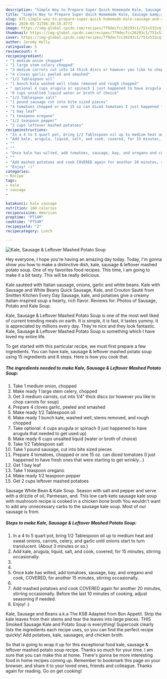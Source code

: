 ```yaml
---
description: "Simple Way to Prepare Super Quick Homemade Kale, Sausage &amp;amp; Leftover Mashed Potato Soup"
title: "Simple Way to Prepare Super Quick Homemade Kale, Sausage &amp;amp; Leftover Mashed Potato Soup"
slug: 875-simple-way-to-prepare-super-quick-homemade-kale-sausage-and-amp-leftover-mashed-potato-soup
date: 2020-05-31T06:39:19.877Z
image: https://img-global.cpcdn.com/recipes/7f9decfcc26293c1/751x532cq70/kale-sausage-leftover-mashed-potato-soup-recipe-main-photo.jpg
thumbnail: https://img-global.cpcdn.com/recipes/7f9decfcc26293c1/751x532cq70/kale-sausage-leftover-mashed-potato-soup-recipe-main-photo.jpg
cover: https://img-global.cpcdn.com/recipes/7f9decfcc26293c1/751x532cq70/kale-sausage-leftover-mashed-potato-soup-recipe-main-photo.jpg
author: Jeremy Kelly
ratingvalue: 5
reviewcount: 4
recipeingredient:
- "1 medium onion chopped"
- "1 large stem celery chopped"
- "3 medium carrots cut into 14 thick discs or however you like to chop carrots for soup"
- "4 cloves garlic peeled and smashed"
- "1/2 Tablespoon oil"
- "1 bunch kale washed well stems removed and rough chopped"
- " optional 4 cups arugula or spinach I just happened to have arugula that needed to get used up"
- "6 cups unsalted liquid water or broth of choice"
- "1/2 Tablespoon salt"
- "1 pound sausage cut into bite sized pieces"
- "4 tomatoes chopped or one 15 oz can diced tomatoes I just happened to have fresh ones that were starting to get wrinkly"
- "1 bay leaf"
- "1 teaspoon oregano"
- "1/2 teaspoon pepper"
- "2 cups leftover mashed potatoes"
recipeinstructions:
- "In a 4 to 5 quart pot, bring 1/2 Tablespoon oil up to medium heat and sweat onions, carrots, celery, and garlic until onions start to turn translucent. (About 3 minutes or so.)"
- "Add kale, arugula, liquid, salt, and cook, covered, for 15 minutes, stirring occasionally."
- ""
- ""
- "Once kale has wilted, add tomatoes, sausage, bay, and oregano and cook, COVERED, for another 15 minutes, stirring occasionally."
- ""
- "Add mashed potatoes and cook COVERED again for another 20 minutes, stirring occasionally. Before the last 10 minutes of cooking, adjust seasoning if needed."
- "Enjoy! :)"
categories:
- Recipe
tags:
- kale
- sausage
- 

katakunci: kale sausage  
nutrition: 160 calories
recipecuisine: American
preptime: "PT14M"
cooktime: "PT54M"
recipeyield: "2"
recipecategory: Lunch

---
```



![Kale, Sausage &amp; Leftover Mashed Potato Soup](https://img-global.cpcdn.com/recipes/7f9decfcc26293c1/751x532cq70/kale-sausage-leftover-mashed-potato-soup-recipe-main-photo.jpg)

Hey everyone, I hope you're having an amazing day today. Today, I'm gonna show you how to make a distinctive dish, kale, sausage &amp; leftover mashed potato soup. One of my favorites food recipes. This time, I am going to make it a bit tasty. This will be really delicious.

Kale sautéed with Italian sausage, onions, garlic and white beans. Kale with Sausage and White Beans Quick Sausage, Kale, and Crouton Sauté from Smitten Kitchen Every Day Sausage, kale, and potatoes give a creamy Italian-inspired soup a hearty, rich flavor. Reviews for: Photos of Sausage, Potato and Kale Soup.

Kale, Sausage &amp; Leftover Mashed Potato Soup is one of the most well liked of current trending meals on earth. It is simple, it is fast, it tastes yummy. It is appreciated by millions every day. They're nice and they look fantastic. Kale, Sausage &amp; Leftover Mashed Potato Soup is something which I have loved my entire life.


To get started with this particular recipe, we must first prepare a few ingredients. You can have kale, sausage &amp; leftover mashed potato soup using 15 ingredients and 8 steps. Here is how you cook that.

<!--inarticleads1-->

##### The ingredients needed to make Kale, Sausage &amp; Leftover Mashed Potato Soup:

1. Take 1 medium onion, chopped
1. Make ready 1 large stem celery, chopped
1. Get 3 medium carrots, cut into 1/4&#34; thick discs (or however you like to chop carrots for soup)
1. Prepare 4 cloves garlic, peeled and smashed
1. Make ready 1/2 Tablespoon oil
1. Make ready 1 bunch kale, washed well, stems removed, and rough chopped
1. Take  optional: 4 cups arugula or spinach (I just happened to have arugula that needed to get used up)
1. Make ready 6 cups unsalted liquid (water or broth of choice)
1. Take 1/2 Tablespoon salt
1. Take 1 pound sausage, cut into bite sized pieces
1. Prepare 4 tomatoes, chopped or one 15 oz. can diced tomatoes (I just happened to have fresh ones that were starting to get wrinkly...)
1. Get 1 bay leaf
1. Take 1 teaspoon oregano
1. Make ready 1/2 teaspoon pepper
1. Get 2 cups leftover mashed potatoes


Sausage White Bean &amp; Kale Soup. Season with salt and pepper and serve with a drizzle of oil, Parmesan, and. This low carb keto sausage kale soup with mushroom recipe is cooked in a chicken bone broth You wouldn&#39;t want to add any unnecessary carbs to the sausage kale soup. Most of our sausage is from. 

<!--inarticleads2-->

##### Steps to make Kale, Sausage &amp; Leftover Mashed Potato Soup:

1. In a 4 to 5 quart pot, bring 1/2 Tablespoon oil up to medium heat and sweat onions, carrots, celery, and garlic until onions start to turn translucent. (About 3 minutes or so.)
1. Add kale, arugula, liquid, salt, and cook, covered, for 15 minutes, stirring occasionally.
1. 
1. 
1. Once kale has wilted, add tomatoes, sausage, bay, and oregano and cook, COVERED, for another 15 minutes, stirring occasionally.
1. 
1. Add mashed potatoes and cook COVERED again for another 20 minutes, stirring occasionally. Before the last 10 minutes of cooking, adjust seasoning if needed.
1. Enjoy! :)


Kale, Sausage and Beans a.k.a The KSB Adapted from Bon Appetit. Strip the kale leaves from their stems and tear the leaves into large pieces. THIS Smoked Sausage Kale and Potato Soup is everything! Supercook clearly lists the ingredients each recipe uses, so you can find the perfect recipe quickly! Add potatoes, kale, sausages, and chicken broth. 

So that is going to wrap it up for this exceptional food kale, sausage &amp; leftover mashed potato soup recipe. Thanks so much for your time. I am sure that you can make this at home. There's gonna be more interesting food in home recipes coming up. Remember to bookmark this page on your browser, and share it to your loved ones, friends and colleague. Thanks again for reading. Go on get cooking!
